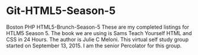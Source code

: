 # Git-HTML5-Season-5
Boston PHP HTML5-Brunch-Season-5
These are my completed listings for HTLM5 Season 5.  The book we are using is Sams Teach Yourself HTML and CSS 
in 24 Hours.  The author is Julie C Meloni.  This virtual self study group started on September 13, 2015. 
I am the senior Percolator for this group.
